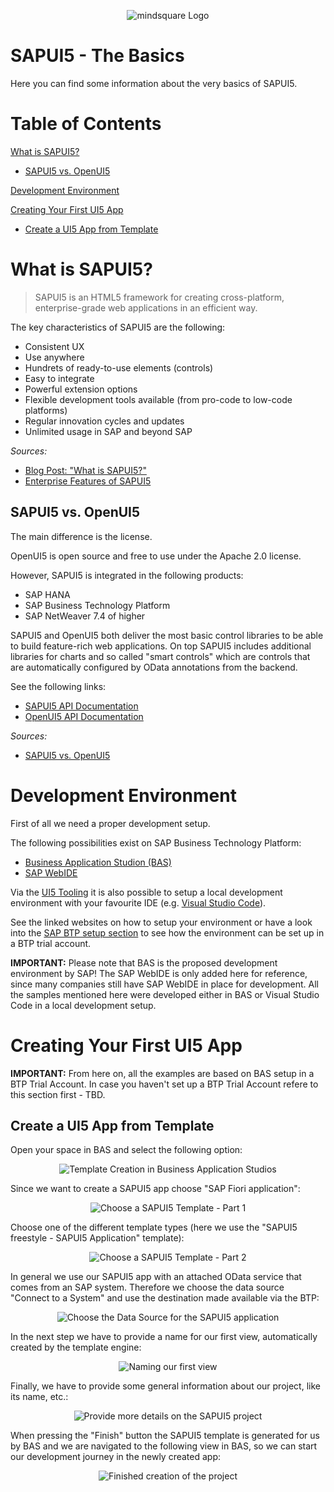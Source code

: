 <p align="center">
  <img src="../img/ms_logo.png" alt="mindsquare Logo"/>
</p>

# SAPUI5 - The Basics

Here you can find some information about the very basics of SAPUI5.

# Table of Contents

[What is SAPUI5?](#what-is-sapui5)

- [SAPUI5 vs. OpenUI5](#what-is-sapui5)

[Development Environment](#development-environment)

[Creating Your First UI5 App](#creating-your-first-ui5-app)

- [Create a UI5 App from Template](#create-a-ui5-app-from-template)

# What is SAPUI5?

> SAPUI5 is an HTML5 framework for creating cross-platform, enterprise-grade web applications in an efficient way.

The key characteristics of SAPUI5 are the following:

- Consistent UX
- Use anywhere
- Hundrets of ready-to-use elements (controls)
- Easy to integrate
- Powerful extension options
- Flexible development tools available (from pro-code to low-code platforms)
- Regular innovation cycles and updates
- Unlimited usage in SAP and beyond SAP

_Sources:_

- [Blog Post: "What is SAPUI5?"](https://blogs.sap.com/2021/08/23/what-is-sapui5/#:~:text=SAPUI5%20is%20an%20HTML5%20framework,applications%20in%20an%20efficient%20way.)
- [Enterprise Features of SAPUI5](https://sapui5.hana.ondemand.com/#/topic/bf2d55eaa33b44a78ef95e7946d658e8)

## SAPUI5 vs. OpenUI5

The main difference is the license.

OpenUI5 is open source and free to use under the Apache 2.0 license.

However, SAPUI5 is integrated in the following products:

- SAP HANA
- SAP Business Technology Platform
- SAP NetWeaver 7.4 of higher

SAPUI5 and OpenUI5 both deliver the most basic control libraries to be able to build feature-rich web applications. On top SAPUI5 includes additional libraries for charts and so called "smart controls" which are controls that are automatically configured by OData annotations from the backend.

See the following links:

- [SAPUI5 API Documentation](https://sapui5.hana.ondemand.com/#/)
- [OpenUI5 API Documentation](https://openui5.org/)

_Sources:_

- [SAPUI5 vs. OpenUI5](https://sapui5.hana.ondemand.com/#/topic/5982a9734748474aa8d4af9c3d8f31c0)

# Development Environment

First of all we need a proper development setup.

The following possibilities exist on SAP Business Technology Platform:

- [Business Application Studion (BAS)](https://sapui5.hana.ondemand.com/#/topic/6bbad66475d040f39df6fbbaabe6f40f.html)
- [SAP WebIDE](https://sapui5.hana.ondemand.com/#/topic/13ced9493472408999143bc99bbb73b9)

Via the [UI5 Tooling](https://sap.github.io/ui5-tooling/) it is also possible to setup a local development environment with your favourite IDE (e.g. [Visual Studio Code](https://code.visualstudio.com/)).

See the linked websites on how to setup your environment or have a look into the [SAP BTP setup section](/5_sap_cloud_platform_setup/README.md) to see how the environment can be set up in a BTP trial account.

**IMPORTANT:** Please note that BAS is the proposed development environment by SAP! The SAP WebIDE is only added here for reference, since many companies still have SAP WebIDE in place for development. All the samples mentioned here were developed either in BAS or Visual Studio Code in a local development setup.

# Creating Your First UI5 App

**IMPORTANT:** From here on, all the examples are based on BAS setup in a BTP Trial Account. In case you haven't set up a BTP Trial Account refere to this section first - TBD.

## Create a UI5 App from Template

Open your space in BAS and select the following option:

<p align="center">
  <img src="./img/1_create_project_from_template.png" alt="Template Creation in Business Application Studios"/>
</p>

Since we want to create a SAPUI5 app choose "SAP Fiori application":

<p align="center">
  <img src="./img/2_create_project_from_template.png" alt="Choose a SAPUI5 Template - Part 1"/>
</p>

Choose one of the different template types (here we use the "SAPUI5 freestyle - SAPUI5 Application" template):

<p align="center">
  <img src="./img/3_create_project_from_template.png" alt="Choose a SAPUI5 Template - Part 2"/>
</p>

In general we use our SAPUI5 app with an attached OData service that comes from an SAP system. Therefore we choose the data source "Connect to a System" and use the destination made available via the BTP:

<p align="center">
  <img src="./img/4_create_project_from_template.png" alt="Choose the Data Source for the SAPUI5 application"/>
</p>

In the next step we have to provide a name for our first view, automatically created by the template engine:

<p align="center">
  <img src="./img/5_create_project_from_template.png" alt="Naming our first view"/>
</p>

Finally, we have to provide some general information about our project, like its name, etc.:

<p align="center">
  <img src="./img/6_create_project_from_template.png" alt="Provide more details on the SAPUI5 project"/>
</p>

When pressing the "Finish" button the SAPUI5 template is generated for us by BAS and we are navigated to the following view in BAS, so we can start our development journey in the newly created app:

<p align="center">
  <img src="./img/7_create_project_from_template.png" alt="Finished creation of the project"/>
</p>

